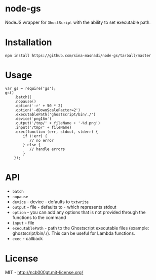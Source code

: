 node-gs
=====

NodeJS wrapper for `GhostScript` with the ability to set executable path.

Installation
=====
`npm install https://github.com/sina-masnadi/node-gs/tarball/master`

Usage
=====

    var gs = require('gs');
    gs()
        .batch()
        .nopause()
        .option('-r' + 50 * 2)
        .option('-dDownScaleFactor=2')
        .executablePath('ghostscript/bin/./')
        .device('png16m')
        .output('/tmp/' + fileName + '-%d.png')
        .input('/tmp/' + fileName)
        .exec(function (err, stdout, stderr) {
            if (!err) {
               // no error
            } else {
               // handle errors
            }
        });


API
=====

* `batch`
* `nopause`
* `device` - device - defaults to `txtwrite`
* `output` - file - defaults to `-` which represents stdout
* `option` - you can add any options that is not provided through the functions to the command
* `input` - file
* `executablePath` - path to the Ghostscript executable files (example: ghostscript/bin/./). This can be useful for Lambda functions.
* `exec` - callback


# License

MIT - http://ncb000gt.mit-license.org/
